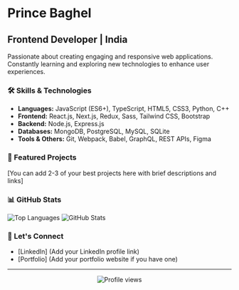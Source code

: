 # Prince Baghel

## Frontend Developer | India

Passionate about creating engaging and responsive web applications. Constantly learning and exploring new technologies to enhance user experiences.

### 🛠 Skills & Technologies

- **Languages:** JavaScript (ES6+), TypeScript, HTML5, CSS3, Python, C++
- **Frontend:** React.js, Next.js, Redux, Sass, Tailwind CSS, Bootstrap
- **Backend:** Node.js, Express.js
- **Databases:** MongoDB, PostgreSQL, MySQL, SQLite
- **Tools & Others:** Git, Webpack, Babel, GraphQL, REST APIs, Figma

### 🌟 Featured Projects

[You can add 2-3 of your best projects here with brief descriptions and links]

### 📊 GitHub Stats

<img src="https://github-readme-stats.vercel.app/api/top-langs?username=princebaghel258025&show_icons=true&locale=en&layout=compact" alt="Top Languages" />

<img src="https://github-readme-stats.vercel.app/api?username=princebaghel258025&show_icons=true&locale=en" alt="GitHub Stats" />

### 🤝 Let's Connect

- [LinkedIn] (Add your LinkedIn profile link)
- [Portfolio] (Add your portfolio website if you have one)

---

<p align="center">
  <img src="https://komarev.com/ghpvc/?username=princebaghel258025&label=Profile%20views&color=0e75b6&style=flat" alt="Profile views" />
</p>
